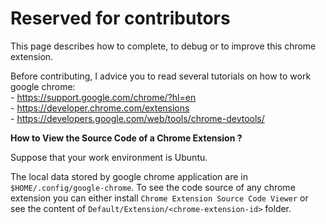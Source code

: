 # Reserved for contributors

This page describes how to complete, to debug or to improve this chrome extension.  

Before contributing, I advice you to read several tutorials on how to work google chrome:  
\- https://support.google.com/chrome/?hl=en  
\- https://developer.chrome.com/extensions  
\- https://developers.google.com/web/tools/chrome-devtools/  

**How to View the Source Code of a Chrome Extension ?**  

Suppose that your work environment is Ubuntu.  

The local data stored by google chrome application are in `$HOME/.config/google-chrome`. To see the code source of any chrome extension you can either install `Chrome Extension Source Code Viewer` or see the content of `Default/Extension/<chrome-extension-id>` folder. 
